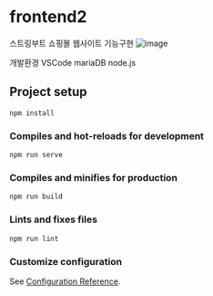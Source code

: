 # frontend2
스트링부트 쇼핑몰 웹사이트 기능구현
![image](https://github.com/LJC0831/frontend2/assets/121738554/0666683a-4345-42ae-ad5d-3e82b20d6489)



개발환경
VSCode
mariaDB
node.js 

## Project setup
```
npm install
```

### Compiles and hot-reloads for development
```
npm run serve
```

### Compiles and minifies for production
```
npm run build
```

### Lints and fixes files
```
npm run lint
```

### Customize configuration
See [Configuration Reference](https://cli.vuejs.org/config/).
